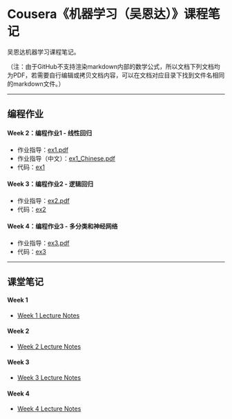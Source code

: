 # Cousera《机器学习（吴恩达）》课程笔记
吴恩达机器学习课程笔记。

（注：由于GitHub不支持渲染markdown内部的数学公式，所以文档下列文档均为PDF，若需要自行编辑或拷贝文档内容，可以在文档对应目录下找到文件名相同的markdown文件。）

---

## 编程作业

#### Week 2：编程作业1 - 线性回归

* 作业指导：[ex1.pdf](ProgrammingExercise/machine-learning-ex1/ex1.pdf)
* 作业指导（中文）：[ex1_Chinese.pdf](ProgrammingExercise/machine-learning-ex1/ex1_Chinese.pdf)
* 代码：[ex1](ProgrammingExercise/machine-learning-ex1/ex1/)

#### Week 3：编程作业2 - 逻辑回归

* 作业指导：[ex2.pdf](ProgrammingExercise/machine-learning-ex2/ex2.pdf)
* 代码：[ex2](ProgrammingExercise/machine-learning-ex2/ex2/)

#### Week 4：编程作业3 - 多分类和神经网络

* 作业指导：[ex3.pdf](ProgrammingExercise/machine-learning-ex3/ex3.pdf)
* 代码：[ex3](ProgrammingExercise/machine-learning-ex3/ex3/)

---

## 课堂笔记

#### Week 1
* [Week 1 Lecture Notes](LectureNotes/Week_1_Lecture_Notes.pdf)

#### Week 2
* [Week 2 Lecture Notes](LectureNotes/Week_2_Lecture_Notes.pdf)

#### Week 3
* [Week 3 Lecture Notes](LectureNotes/Week_3_Lecture_Notes.pdf)

#### Week 4
* [Week 4 Lecture Notes](LectureNotes/Week_4_Lecture_Notes.pdf)

